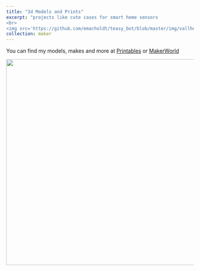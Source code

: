```yaml
---
title: "3d Models and Prints"
excerpt: "projects like cute cases for smart home sensors
<br>
<img src='https://github.com/emacholdt/teasy_bot/blob/master/img/vallhorn_print.png?raw=true' width='500px'>"
collection: maker
---
```


You can find my models, makes and more at [Printables](https://www.printables.com/@brusselsspri_2158728) or [MakerWorld](https://makerworld.com/en/%40brusselssprites)

<img src='https://github.com/emacholdt/teasy_bot/blob/master/img/vallhorn_print.png?raw=true' width='552px'> 
